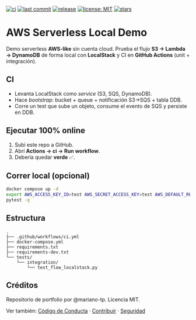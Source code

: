 [![ci](https://img.shields.io/github/actions/workflow/status/mariano-tp/aws-serverless-local-demo/ci.yml?branch=main&label=ci&style=flat-square)](https://github.com/mariano-tp/aws-serverless-local-demo/actions/workflows/ci.yml)
[![last commit](https://img.shields.io/github/last-commit/mariano-tp/aws-serverless-local-demo?style=flat-square)](https://github.com/mariano-tp/aws-serverless-local-demo/commits/main)
[![release](https://img.shields.io/github/v/release/mariano-tp/aws-serverless-local-demo?display_name=tag&style=flat-square)](https://github.com/mariano-tp/aws-serverless-local-demo/releases)
[![license: MIT](https://img.shields.io/badge/license-MIT-green?style=flat-square)](./LICENSE)
[![stars](https://img.shields.io/github/stars/mariano-tp/aws-serverless-local-demo?style=flat-square)](https://github.com/mariano-tp/aws-serverless-local-demo/stargazers)


# AWS Serverless Local Demo

Demo serverless **AWS-like** sin cuenta cloud. Prueba el flujo **S3 → Lambda → DynamoDB** de forma local con **LocalStack** y CI en **GitHub Actions** (unit + integración).

## CI
- Levanta LocalStack como *service* (S3, SQS, DynamoDB).
- Hace *bootstrap*: bucket + queue + notificación S3→SQS + tabla DDB.
- Corre un test que sube un objeto, consume el evento de SQS y persiste en DDB.

## Ejecutar 100% online
1. Subí este repo a GitHub.
2. Abrí **Actions → ci → Run workflow**.
3. Debería quedar **verde** ✅.

## Correr local (opcional)
```bash
docker compose up -d
export AWS_ACCESS_KEY_ID=test AWS_SECRET_ACCESS_KEY=test AWS_DEFAULT_REGION=us-east-1
pytest -q
```

## Estructura
```
.
├── .github/workflows/ci.yml
├── docker-compose.yml
├── requirements.txt
├── requirements-dev.txt
└── tests/
    └── integration/
        └── test_flow_localstack.py
```
## Créditos
Repositorio de portfolio por @mariano-tp. Licencia MIT.

Ver también: [Código de Conducta](./CODE_OF_CONDUCT.md) · [Contribuir](./CONTRIBUTING.md) · [Seguridad](./SECURITY.md)
